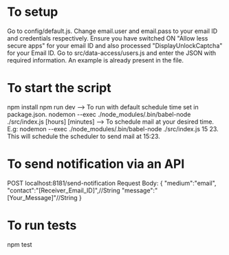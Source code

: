 # To setup

Go to config/default.js. Change email.user and email.pass to your email ID and credentials respectively.
Ensure you have switched ON "Allow less secure apps" for your email ID and also processed "DisplayUnlockCaptcha" for your Email ID.
Go to src/data-access/users.js and enter the JSON with required information. An example is already present in the file.

# To start the script

npm install
npm run dev --> To run with default schedule time set in package.json.
nodemon --exec ./node_modules/.bin/babel-node ./src/index.js [hours] [minutes] --> To schedule mail at your desired time.
E.g: nodemon --exec ./node_modules/.bin/babel-node ./src/index.js 15 23. This will schedule the scheduler to send mail at 15:23.

# To send notification via an API

POST localhost:8181/send-notification
Request Body:
{
"medium":"email",
"contact":"[Receiver_Email_ID]",//String
"message":"[Your_Message]"//String
}

# To run tests

npm test
